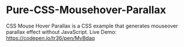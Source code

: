 # Pure-CSS-Mousehover-Parallax
CSS Mouse Hover  Parallax is a CSS example that generates mouseover parallax effect without JavaScript. Live Demo: https://codepen.io/tr36/pen/MvBdaq
